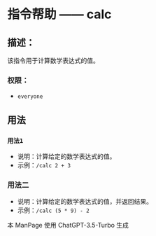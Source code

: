 # 指令帮助 —— calc

## 描述：
该指令用于计算数学表达式的值。

### 权限：

- `everyone`

## 用法

### `用法1`

- 说明：计算给定的数学表达式的值。
- 示例：`/calc 2 + 3`

### 用法二

- 说明：计算给定的数学表达式的值，并返回结果。
- 示例：`/calc (5 * 9) - 2`


本 ManPage 使用 ChatGPT-3.5-Turbo 生成